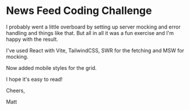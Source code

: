 # News Feed Coding Challenge

I probably went a little overboard by setting up server mocking and error handling and things like that. But all in all it was a fun exercise and I'm happy with the result.

I've used React with Vite, TailwindCSS, SWR for the fetching and MSW for mocking.

Now added mobile styles for the grid.

I hope it's easy to read!

Cheers,

Matt
